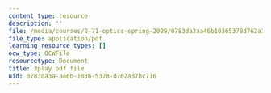 ```yaml
---
content_type: resource
description: ''
file: /media/courses/2-71-optics-spring-2009/0783da3aa46b10365378d762a37bc716_JmK0vSLULP8.pdf
file_type: application/pdf
learning_resource_types: []
ocw_type: OCWFile
resourcetype: Document
title: 3play pdf file
uid: 0783da3a-a46b-1036-5378-d762a37bc716
---
```

